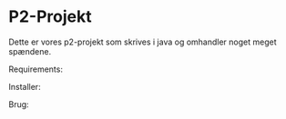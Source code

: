 # P2-Projekt

Dette er vores p2-projekt som skrives i java og omhandler noget meget spændene.

Requirements:


Installer:


Brug:
